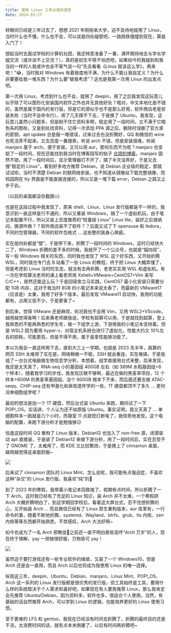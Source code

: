 ```yaml
---
title: 使用 Linux 三年以来的感受
date: 2024-03-27
---
```


转眼间已经是三年过去了，想想 2021 年刚刚来大学，迫不及待地就用了 Linux，当时什么也不懂，什么也不会，可以说是四处碰壁吧，一路跌跌撞撞到现在，算是入门了！

<!--more-->

想起当时去面试学校的计算机社团，我还特意准备了一番，满怀期待地去与学长学姐交流（或许谈不上交流？），真的是初生牛犊不怕虎吧，如果如今的我碰到和我当初一样的人我或许也会不客气说一句“先去看看《Linux 就该这么学》，再来吧！”😂，当时我对 Windows 有着极度地不满，为什么不能让我自定义？为什么非要塞给我一堆东西？为什么要“替我考虑”？这也是我第一次用 Linux 的出发点吧。

第一次用 Linux，考虑到什么也不会，就用了 deepin，用了之后我发现这玩意儿似乎除了可以图形化安装国内软件之外也并无其他好处？哦对，中文本地化是不错的，虽然是属于国内的发行版，但是它的源似乎也不是那么好用，软件商店老是安装失败（当时不会命令行）。用了几天撑不下去，于是换了 Ubuntu，我发现，这玩意儿虽然小问题多，但是耐不住它资料多啊，稳定用了一段时间，又不满于它暗色系的图标，又是到处找资料，记得一次添加 PPA 源之后，删除时误删了官方源的密钥，apt update 总是报一堆错误，过来过去也没折腾好，QQ 和微信的 wine 也死活弄不起来。又去百度一番搜索，听说 arch 不错，但是安装很难，听闻 manjaro 基于 arch，便于安装，又可以用 aur，那何乐而不为呢？manjaro 也坚挺了一段时间，现在还能找到我当时在博客园写的帖子 [仓颉的博客](https://www.cnblogs.com/skywalker-char)。manjaro 固然不错，用了一段时间后，显示管理器打不开了，搞了半天没弄好，于是又去搜“稳定的 Linux”，看到好多地方推荐 Debian，说 Debian 企业级的稳定，那就试试呗，当时不清楚 Debian 的额网络安装，也不知道从镜像站下载完整镜像，而校园网在 tty 界面是不能直接连接的，所以又是一堆下载 error，Debian 之路又止步于此。

（以前的桌面都没存截图🤐）

也是在这段过程中我发现了，原来 shell、Linux、Linux 发行版都是不一样的，我意识到一直这样是行不通的，所以又重装 Windows，搞了一个虚拟机玩，由于笔记本配置不行，所以又装上百度推荐的“轻量级 Linux” Linux lite，装好之后很纳闷，换源咋换？？软件商店装不了软件？？后面又试了下 opensuse 和 fedora，不同的包管理器，不同的软件包格式 ... 这些整的我身心俱疲。

实在是四处都是“壁”，于是停下来，折腾了一段时间的 Windows，这时已经快大二了，Windows 折腾的差不多的时候，我就开了一个公众号，也就是“猫四叔”，写一些 Windows 相关的东西，同时我也发现了 WSL 这个好东西，又开始折腾 WSL，同时我也专门去 B 站看了一些 Linux 的教程，终于把 Linux 大概弄懂了，但是考虑到 Linux 当时的生态，就没有去再折腾，老老实实用 WSL 和虚拟机。有一次在学校算法老师的课上看老师用 Xshell+VMware+CentOS7+Vim 来写 C/C++，居然还能这么玩？于是回宿舍立马实践，CentOS7 最小化安装只需要分配 1GB 内存，这对于我当时 8GB 的小笔记本来说太香了，而最新的 VMware17（应该是）太重，我用了好多个版本，最后发现 VMware11 启动快，我用的功能都有，占用又低不少，于是更香了~

到后来，觉得 VMware 还是麻烦，何况我也不会用 Vim，又用 WSL2+VScode，越用越觉得香啊！后来黄老师跟我说，学校有超算可以用，于是就找到超算，登上我熟悉的不能再熟悉的学生号，做一下组学上游，下游用我的小笔记本坚持着。但是 WSL2 因为要用 hyper-v，对宿主机系统也进行了虚拟化，性能大约又 10%左右的损耗，可能更高，但是不得不用，属于是拿性能换功能了。

本以为我会一直这样用下去，直到大三上一学期，也就是 2023 先半年，超算的网页 SSH 太难用了实在是，网络稍微一不稳，SSH 就会重连，实在难搞，于是我组了一台台式电脑做生物信息学分析，本想着，组学直接用台式来整，后来发现，我还是太天真了，RNA-seq 小的基因组 400GB 左右（如 389M 水稻基因组+6 个样本），随着我学习的步伐，我发现压根不够啊，最近在做的黑麦草项目，12 个样本+600M 的黑麦草基因组，没个 600GB 根本下不来，而后面还要去做 ATAC-seqq、CHIP-seq 还有甲基化和表观遗传学的一些，1T 硬盘都顶不了多久 ... 更何况单细胞组学呢？

最初的想法是加一个 1T 硬盘，然后台式装 Ubuntu 来跑，期间试了一下 POP!_OS，实话讲，个人认为还不如原版 Ubuntu。事实证明，我又天真了 ... 单细胞样本一跑就是几个小时，而寝室 11 点就熄灯断电了，我惊奇地发现，这个电脑的配置，来跑下游分析才是勉强够😥

恰逢这段时间 QQ 重构了 Linux 版本，Debian12 也加入了 non-free 源，闭源驱动 apt 直接装，于是装了 Debian12 来做下游分析，用了一段时间后，实在忍受不了 GNOME 了，太难用了，而 KDE 又比较繁琐，于是换上了 cinnamon 桌面，越用越觉得这桌面舒服~

![](/images/20240102132339.jpg)

后来试了 cinnamon 团队的 Linux Mint，怎么说呢，我可能有点强迫症，不喜欢这种“杂交”的 Linux 发行版，我喜欢“纯”的🤔

到了 2023 年的寒假，我带着小笔记本回敦煌了，假期有点时间，所以折腾了一下 Arch，这时我已经有了充足的 Linux 知识，装 Arch 并不太难，一个寒假把 Arch 大概折腾明白了，到这学期回学校后，看着这大屏台式，忍不住想折腾的心，又开始装 Arch ... 而且微信已经有了 Linux 原生重构版本，aur 库里有，一行命令的事，随着不断地折腾，systemd、Wayland、btrfs、grub、lts 内核、zen 内核等等东西都开始熟悉，不禁感叹，Arch 大法好啊~

如今也成为了一名 Arch 邪教徒🤣之前还一直不明白那些高呼“Arch 万岁”的人，现在终于理解，yay 一把梭很舒服，万物皆可 yay！

![](/images/20240320184148.jpg)

虽然迫于要打游戏还有一些专业软件的缘故，又装了一个 Windows10，但是 Arch 还是会一直用，而且 Arch 以后也将成为我使用 Linux 的唯一选择。

纵观这三年，deepin、Ubuntu、Debian、manjaro、Linux Mint、POP!_OS、Arch 这一系列的 Linux 发行版都是很优秀的发行版，但工具始终是工具，要用什么样的系统取决于个人需求和喜好吧，如果现在有人要我推荐 Linux，那么我肯定会先推荐 Ubuntu/Debian，因为资料多，软件也多，很适合个人使用，当然，有基础的话自然推荐 Arch，可以学到 Linux 的逻辑，也能培养更好的 Linux 使用习惯。

至于更难的 LFS 和 gentoo，我现在已经没有时间去折腾了，折腾的最终目的还是干活，太浪费时间的话，就有点本末倒置了，以后有时间再折腾吧~
